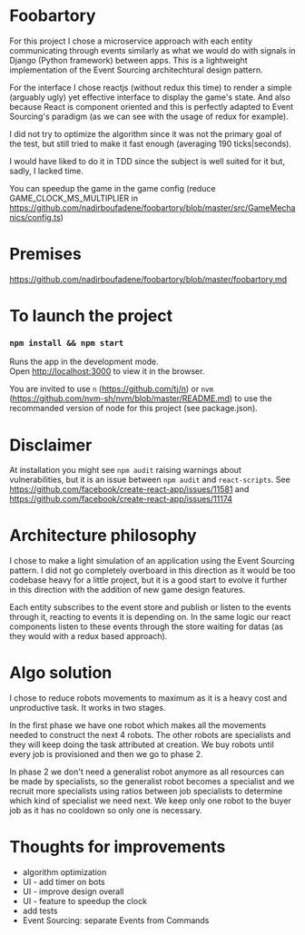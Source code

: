 # Foobartory
For this project I chose a microservice approach with each entity communicating through events similarly as what we would do with signals in Django (Python framework) between apps. This is a lightweight implementation of the Event Sourcing architechtural design pattern.

For the interface I chose reactjs (without redux this time) to render a simple (arguably ugly) yet effective interface to display the game's state. And also because React is component oriented and this is perfectly adapted to Event Sourcing's paradigm (as we can see with the usage of redux for example).

I did not try to optimize the algorithm since it was not the primary goal of the test, but still tried to make it fast enough (averaging 190 ticks|seconds).

I would have liked to do it in TDD since the subject is well suited for it but, sadly, I lacked time.

You can speedup the game in the game config (reduce GAME_CLOCK_MS_MULTIPLIER in https://github.com/nadirboufadene/foobartory/blob/master/src/GameMechanics/config.ts)

# Premises
https://github.com/nadirboufadene/foobartory/blob/master/foobartory.md

# To launch the project
### `npm install && npm start`

Runs the app in the development mode.\
Open [http://localhost:3000](http://localhost:3000) to view it in the browser.

You are invited to use `n` (https://github.com/tj/n) or `nvm` (https://github.com/nvm-sh/nvm/blob/master/README.md) to use the recommanded version of node for this project (see package.json).

# Disclaimer
At installation you might see `npm audit` raising warnings about vulnerabilities, but it is an issue between `npm audit` and `react-scripts`.
See https://github.com/facebook/create-react-app/issues/11581 and https://github.com/facebook/create-react-app/issues/11174


# Architecture philosophy
I chose to make a light simulation of an application using the Event Sourcing pattern. I did not go completely overboard in this direction as it would be too codebase heavy for a little project, but it is a good start to evolve it further in this direction with the addition of new game design features.

Each entity subscribes to the event store and publish or listen to the events through it, reacting to events it is depending on.
In the same logic our react components listen to these events through the store waiting for datas (as they would with a redux based approach).

# Algo solution
I chose to reduce robots movements to maximum as it is a heavy cost and unproductive task. It works in two stages.
 
In the first phase we have one robot which makes all the movements needed to construct the next 4 robots. The other robots are specialists and they will keep doing the task attributed at creation. We buy robots until every job is provisioned and then we go to phase 2.
 
In phase 2 we don't need a generalist robot anymore as all resources can be made by specialists, so the generalist robot becomes a specialist and we recruit more specialists using ratios between job specialists to determine which kind of specialist we need next. We keep only one robot to the buyer job as it has no cooldown so only one is necessary.

# Thoughts for improvements
* algorithm optimization
* UI - add timer on bots
* UI - improve design overall
* UI - feature to speedup the clock
* add tests
* Event Sourcing: separate Events from Commands
